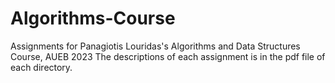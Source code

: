# Algorithms-Course
Assignments for Panagiotis Louridas's Algorithms and Data Structures Course, AUEB 2023
The descriptions of each assignment is in the pdf file of each directory. 
